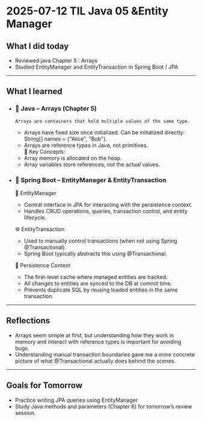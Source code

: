 # 2025-07-12 TIL Java 05 &Entity Manager

## What I did today
- Reviewed java Chapter 5 : Arrays
- Studied EntityManager and EntityTransaction in Spring Boot / JPA 

---

## What I learned
- ### 🔹 Java – Arrays (Chapter 5)   
  `Arrays are containers that hold multiple values of the same type.`  
  - Arrays have fixed size once initialized.  Can be initialized directly: String[] names = {"Alice", "Bob"}.
  - Arrays are reference types in Java, not primitives.    
  📌 Key Concepts:   
  - Array memory is allocated on the heap.
  - Array variables store references, not the actual values.


- ### 🔹 Spring Boot – EntityManager & EntityTransaction
  🧩 EntityManager
    - Central interface in JPA for interacting with the persistence context.
    - Handles CRUD operations, queries, transaction control, and entity lifecycle.
  
  ⚙️ EntityTransaction
  - Used to manually control transactions (when not using Spring @Transactional).
  - Spring Boot typically abstracts this using @Transactional.
  
  🧠 Persistence Context
    - The first-level cache where managed entities are tracked.
    - All changes to entities are synced to the DB at commit time.
    - Prevents duplicate SQL by reusing loaded entities in the same transaction.

---

## Reflections
- Arrays seem simple at first, but understanding how they work in memory and interact with reference types is important for avoiding bugs.
- Understanding manual transaction boundaries gave me a more concrete picture of what @Transactional actually does behind the scenes.

---

## Goals for Tomorrow

- Practice writing JPA queries using EntityManager
- Study Java methods and parameters (Chapter 6) for tomorrow’s review session.
  
